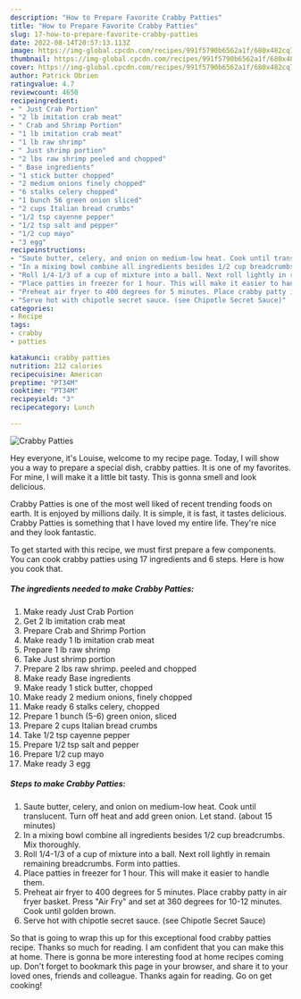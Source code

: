```yaml
---
description: "How to Prepare Favorite Crabby Patties"
title: "How to Prepare Favorite Crabby Patties"
slug: 17-how-to-prepare-favorite-crabby-patties
date: 2022-08-14T20:57:13.113Z
image: https://img-global.cpcdn.com/recipes/991f5790b6562a1f/680x482cq70/crabby-patties-recipe-main-photo.jpg
thumbnail: https://img-global.cpcdn.com/recipes/991f5790b6562a1f/680x482cq70/crabby-patties-recipe-main-photo.jpg
cover: https://img-global.cpcdn.com/recipes/991f5790b6562a1f/680x482cq70/crabby-patties-recipe-main-photo.jpg
author: Patrick Obrien
ratingvalue: 4.7
reviewcount: 4650
recipeingredient:
- " Just Crab Portion"
- "2 lb imitation crab meat"
- " Crab and Shrimp Portion"
- "1 lb imitation crab meat"
- "1 lb raw shrimp"
- " Just shrimp portion"
- "2 lbs raw shrimp peeled and chopped"
- " Base ingredients"
- "1 stick butter chopped"
- "2 medium onions finely chopped"
- "6 stalks celery chopped"
- "1 bunch 56 green onion sliced"
- "2 cups Italian bread crumbs"
- "1/2 tsp cayenne pepper"
- "1/2 tsp salt and pepper"
- "1/2 cup mayo"
- "3 egg"
recipeinstructions:
- "Saute butter, celery, and onion on medium-low heat. Cook until translucent. Turn off heat and add green onion. Let stand. (about 15 minutes)"
- "In a mixing bowl combine all ingredients besides 1/2 cup breadcrumbs. Mix thoroughly."
- "Roll 1/4-1/3 of a cup of mixture into a ball. Next roll lightly in remain remaining breadcrumbs. Form into patties."
- "Place patties in freezer for 1 hour. This will make it easier to handle them."
- "Preheat air fryer to 400 degrees for 5 minutes. Place crabby patty in air fryer basket. Press &#34;Air Fry&#34; and set at 360 degrees for 10-12 minutes. Cook until golden brown."
- "Serve hot with chipotle secret sauce. (see Chipotle Secret Sauce)"
categories:
- Recipe
tags:
- crabby
- patties

katakunci: crabby patties 
nutrition: 212 calories
recipecuisine: American
preptime: "PT34M"
cooktime: "PT34M"
recipeyield: "3"
recipecategory: Lunch

---
```



![Crabby Patties](https://img-global.cpcdn.com/recipes/991f5790b6562a1f/680x482cq70/crabby-patties-recipe-main-photo.jpg)

Hey everyone, it's Louise, welcome to my recipe page. Today, I will show you a way to prepare a special dish, crabby patties. It is one of my favorites. For mine, I will make it a little bit tasty. This is gonna smell and look delicious.

Crabby Patties is one of the most well liked of recent trending foods on earth. It is enjoyed by millions daily. It is simple, it is fast, it tastes delicious. Crabby Patties is something that I have loved my entire life. They're nice and they look fantastic.




To get started with this recipe, we must first prepare a few components. You can cook crabby patties using 17 ingredients and 6 steps. Here is how you cook that.

<!--inarticleads1-->

##### The ingredients needed to make Crabby Patties:

1. Make ready  Just Crab Portion
1. Get 2 lb imitation crab meat
1. Prepare  Crab and Shrimp Portion
1. Make ready 1 lb imitation crab meat
1. Prepare 1 lb raw shrimp
1. Take  Just shrimp portion
1. Prepare 2 lbs raw shrimp. peeled and chopped
1. Make ready  Base ingredients
1. Make ready 1 stick butter, chopped
1. Make ready 2 medium onions, finely chopped
1. Make ready 6 stalks celery, chopped
1. Prepare 1 bunch (5-6) green onion, sliced
1. Prepare 2 cups Italian bread crumbs
1. Take 1/2 tsp cayenne pepper
1. Prepare 1/2 tsp salt and pepper
1. Prepare 1/2 cup mayo
1. Make ready 3 egg




<!--inarticleads2-->

##### Steps to make Crabby Patties:

1. Saute butter, celery, and onion on medium-low heat. Cook until translucent. Turn off heat and add green onion. Let stand. (about 15 minutes)
1. In a mixing bowl combine all ingredients besides 1/2 cup breadcrumbs. Mix thoroughly.
1. Roll 1/4-1/3 of a cup of mixture into a ball. Next roll lightly in remain remaining breadcrumbs. Form into patties.
1. Place patties in freezer for 1 hour. This will make it easier to handle them.
1. Preheat air fryer to 400 degrees for 5 minutes. Place crabby patty in air fryer basket. Press &#34;Air Fry&#34; and set at 360 degrees for 10-12 minutes. Cook until golden brown.
1. Serve hot with chipotle secret sauce. (see Chipotle Secret Sauce)




So that is going to wrap this up for this exceptional food crabby patties recipe. Thanks so much for reading. I am confident that you can make this at home. There is gonna be more interesting food at home recipes coming up. Don't forget to bookmark this page in your browser, and share it to your loved ones, friends and colleague. Thanks again for reading. Go on get cooking!
